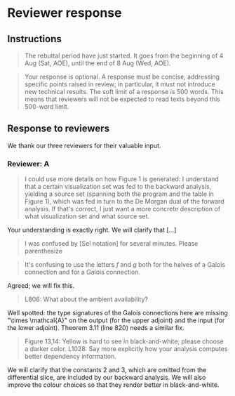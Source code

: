# Reviewer response

## Instructions

> The rebuttal period have just started. It goes from the beginning of 4
> Aug (Sat, AOE), until the end of 8 Aug (Wed, AOE).

> Your response is optional. A response must be concise, addressing
> specific points raised in review; in particular, it must not introduce
> new technical results. The soft limit of a response is 500 words. This
> means that reviewers will not be expected to read texts beyond this
> 500-word limit.

## Response to reviewers

We thank our three reviewers for their valuable input.

### Reviewer: A

> I could use more details on how Figure 1 is generated: I understand that a
> certain visualization set was fed to the backward analysis, yielding a source
> set (spanning both the program and the table in Figure 1), which was fed in
> turn to the De Morgan dual of the forward analysis. If that's correct, I just
> want a more concrete description of what visualization set and what source set.

Your understanding is exactly right. We will clarify that [...]

> I was confused by [Sel notation] for several minutes. Please parenthesize

> It's confusing to use the letters $f$ and $g$ both for the halves of a Galois connection and for a Galois connection.

Agreed; we will fix this.

> L806: What about the ambient availability?

Well spotted: the type signatures of the Galois connections here are missing "\times \mathcal{A}" on the output (for the upper adjoint) and the input (for the lower adjoint). Theorem 3.11 (line 820) needs a similar fix.

> Figure 13,14: Yellow is hard to see in black-and-white; please choose a darker color.
> L1028: Say more explicitly how your analysis computes better dependency information.

We will clarify that the constants 2 and 3, which are omitted from the differential slice, are included by our backward analysis. We will also improve the colour choices so that they render better in black-and-white.

